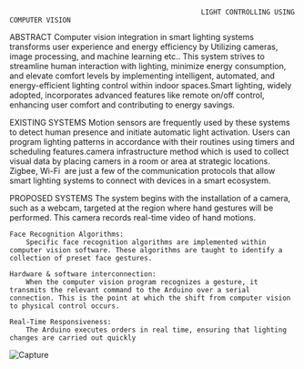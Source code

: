                                                    LIGHT CONTROLLING USING COMPUTER VISION
ABSTRACT
     Computer vision integration in smart lighting systems transforms user experience and energy efficiency by Utilizing cameras, image processing, and machine learning etc.. This system strives to streamline human interaction with lighting, minimize energy consumption, and elevate comfort levels by implementing intelligent, automated, and energy-efficient lighting control within indoor spaces.Smart lighting, widely adopted, incorporates advanced features like remote on/off control, enhancing user comfort and contributing to energy savings. 


EXISTING SYSTEMS
    Motion sensors are frequently used by these systems to detect human presence and initiate automatic light activation. Users can program lighting patterns in accordance with their routines using timers and scheduling features.camera infrastructure  method which is used to collect visual data by placing camers in a room or area at  strategic locations. Zigbee,  Wi-Fi  are just a few of the communication protocols that allow smart lighting systems to  connect with devices in a smart ecosystem.


PROPOSED SYSTEMS
      The system begins with the installation of a camera, such as a webcam, targeted at the region where hand gestures will be performed. This camera records real-time video of hand motions.
   
    Face Recognition Algorithms: 
        Specific face recognition algorithms are implemented within computer vision software. These algorithms are taught to identify a collection of preset face gestures.
    
    Hardware & software interconnection:
        When the computer vision program recognizes a gesture, it transmits the relevant command to the Arduino over a serial connection. This is the point at which the shift from computer vision to physical control occurs.
    
    Real-Time Responsiveness: 
        The Arduino executes orders in real time, ensuring that lighting changes are carried out quickly


![Capture](https://github.com/Abinash-karuna/Projects/assets/106005597/4455cb25-7066-4566-9c40-872d758649d6)
